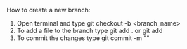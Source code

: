 How to create a new branch:

1. Open terminal and type git checkout -b <branch_name>
2. To add a file to the branch type git add . or git add <file name>
3. To commit the changes type git commit -m "<commit message>"
